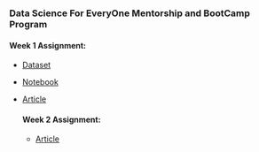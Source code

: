 ### **Data Science For EveryOne Mentorship and BootCamp Program** 

#### Week 1 Assignment:
* [Dataset](https://www.kaggle.com/datasets/blastchar/telco-customer-churn) 
* [Notebook](https://github.com/Sciederrick/Data-Science-For-EveryOne/blob/main/TelcoCustomerChurn.ipynb)
* [Article](https://derrickmbarani.hashnode.dev/data-science-for-beginners-2023-2024-road-map)

  #### Week 2 Assignment:
  * [Article](https://derrickmbarani.hashnode.dev/exploratory-data-analysis-using-data-visualization-techniques)
